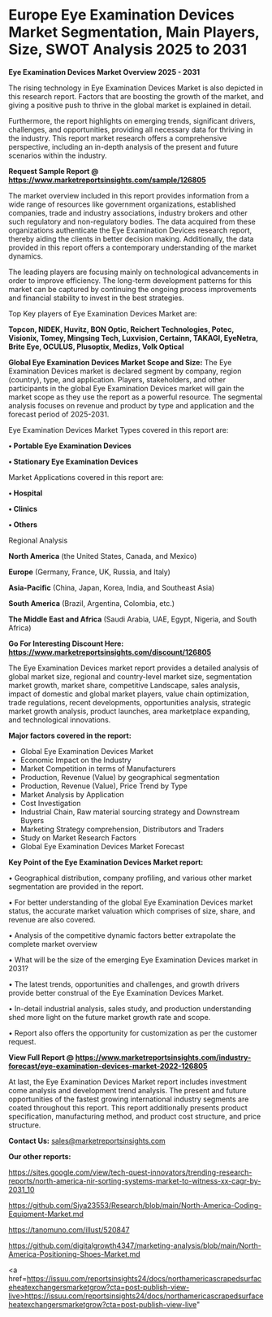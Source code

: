 # Europe Eye Examination Devices Market Segmentation, Main Players, Size, SWOT Analysis 2025 to 2031

<Strong> Eye Examination Devices Market Overview 2025 - 2031</strong>

The rising technology in Eye Examination Devices Market is also depicted in this research report. Factors that are boosting the growth of the market, and giving a positive push to thrive in the global market is explained in detail.

Furthermore, the report highlights on emerging trends, significant drivers, challenges, and opportunities, providing all necessary data for thriving in the industry. This report market research offers a comprehensive perspective, including an in-depth analysis of the present and future scenarios within the industry.

<strong>Request Sample Report @ <a href=https://www.marketreportsinsights.com/sample/126805>https://www.marketreportsinsights.com/sample/126805</a></strong>

The market overview included in this report provides information from a wide range of resources like government organizations, established companies, trade and industry associations, industry brokers and other such regulatory and non-regulatory bodies. The data acquired from these organizations authenticate the Eye Examination Devices research report, thereby aiding the clients in better decision making. Additionally, the data provided in this report offers a contemporary understanding of the market dynamics.

The leading players are focusing mainly on technological advancements in order to improve efficiency. The long-term development patterns for this market can be captured by continuing the ongoing process improvements and financial stability to invest in the best strategies.

Top Key players of Eye Examination Devices Market are:

<strong>Topcon, NIDEK, Huvitz, BON Optic, Reichert Technologies, Potec, Visionix, Tomey, Mingsing Tech, Luxvision, Certainn, TAKAGI, EyeNetra, Brite Eye, OCULUS, Plusoptix, Medizs, Volk Optical</strong>

<strong><b>Global Eye Examination Devices Market Scope and Size:</b></strong>
The Eye Examination Devices market is declared segment by company, region (country), type, and application. Players, stakeholders, and other participants in the global Eye Examination Devices market will gain the market scope as they use the report as a powerful resource. The segmental analysis focuses on revenue and product by type and application and the forecast period of 2025-2031.

Eye Examination Devices Market Types covered in this report are:

<strong>• Portable Eye Examination Devices

• Stationary Eye Examination Devices</strong>

Market Applications covered in this report are:

<strong>• Hospital

• Clinics

• Others</strong> 

Regional Analysis

<strong>North America</strong> (the United States, Canada, and Mexico)

<strong>Europe</strong> (Germany, France, UK, Russia, and Italy)

<strong>Asia-Pacific</strong> (China, Japan, Korea, India, and Southeast Asia)

<strong>South America</strong> (Brazil, Argentina, Colombia, etc.)

<strong>The Middle East and Africa</strong> (Saudi Arabia, UAE, Egypt, Nigeria, and South Africa)

<strong>Go For Interesting Discount Here: <a href=https://www.marketreportsinsights.com/discount/126805>https://www.marketreportsinsights.com/discount/126805</a></strong>

The Eye Examination Devices market report provides a detailed analysis of global market size, regional and country-level market size, segmentation market growth, market share, competitive Landscape, sales analysis, impact of domestic and global market players, value chain optimization, trade regulations, recent developments, opportunities analysis, strategic market growth analysis, product launches, area marketplace expanding, and technological innovations.

<strong><b>Major factors covered in the report:</b></strong>
<ul>
  <li>Global Eye Examination Devices Market </li>
  <li>Economic Impact on the Industry</li>
  <li>Market Competition in terms of Manufacturers</li>
  <li>Production, Revenue (Value) by geographical segmentation</li>
  <li>Production, Revenue (Value), Price Trend by Type</li>
  <li>Market Analysis by Application</li>
  <li>Cost Investigation</li>
  <li>Industrial Chain, Raw material sourcing strategy and Downstream Buyers</li>
  <li>Marketing Strategy comprehension, Distributors and Traders</li>
  <li>Study on Market Research Factors</li>
  <li>Global Eye Examination Devices Market Forecast</li>
</ul>

<strong><b>Key Point of the Eye Examination Devices Market report:</b></strong>

• Geographical distribution, company profiling, and various other market segmentation are provided in the report.

• For better understanding of the global Eye Examination Devices market status, the accurate market valuation which comprises of size, share, and revenue are also covered.

• Analysis of the competitive dynamic factors better extrapolate the complete market overview

• What will be the size of the emerging Eye Examination Devices market in 2031?

• The latest trends, opportunities and challenges, and growth drivers provide better construal of the Eye Examination Devices Market.

• In-detail industrial analysis, sales study, and production understanding shed more light on the future market growth rate and scope.

• Report also offers the opportunity for customization as per the customer request.

<strong><b>View Full Report @ <a href=https://www.marketreportsinsights.com/industry-forecast/eye-examination-devices-market-2022-126805>https://www.marketreportsinsights.com/industry-forecast/eye-examination-devices-market-2022-126805</a></b></strong>


At last, the Eye Examination Devices Market report includes investment come analysis and development trend analysis. The present and future opportunities of the fastest growing international industry segments are coated throughout this report. This report additionally presents product specification, manufacturing method, and product cost structure, and price structure.

<strong>Contact Us:</strong>
sales@marketreportsinsights.com

<strong>Our other reports:</strong>

<a href=https://sites.google.com/view/tech-quest-innovators/trending-research-reports/north-america-nir-sorting-systems-market-to-witness-xx-cagr-by-2031_10>https://sites.google.com/view/tech-quest-innovators/trending-research-reports/north-america-nir-sorting-systems-market-to-witness-xx-cagr-by-2031_10</a>

<a href=https://github.com/Siya23553/Research/blob/main/North-America-Coding-Equipment-Market.md>https://github.com/Siya23553/Research/blob/main/North-America-Coding-Equipment-Market.md</a>

<a href=https://tanomuno.com/illust/520847>https://tanomuno.com/illust/520847</a>

<a href=https://github.com/digitalgrowth4347/marketing-analysis/blob/main/North-America-Positioning-Shoes-Market.md>https://github.com/digitalgrowth4347/marketing-analysis/blob/main/North-America-Positioning-Shoes-Market.md</a>

<a href=https://issuu.com/reportsinsights24/docs/northamericascrapedsurfaceheatexchangersmarketgrow?cta=post-publish-view-live>https://issuu.com/reportsinsights24/docs/northamericascrapedsurfaceheatexchangersmarketgrow?cta=post-publish-view-live</a>"
